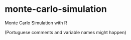 # monte-carlo-simulation

Monte Carlo Simulation with R

(Portuguese comments and variable names might happen)
